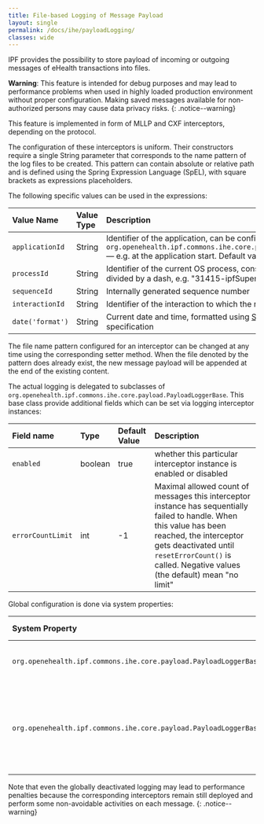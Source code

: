 ```yaml
---
title: File-based Logging of Message Payload
layout: single
permalink: /docs/ihe/payloadLogging/
classes: wide
---
```



IPF provides the possibility to store payload of incoming or outgoing messages of eHealth transactions into files.

**Warning**:
This feature is intended for debug purposes and may lead to performance problems when used in highly loaded production environment without proper configuration.
Making saved messages available for non-authorized persons may cause data privacy risks.
{: .notice--warning}

This feature is implemented in form of MLLP and CXF interceptors, depending on the protocol. 

The configuration of these interceptors is uniform. Their constructors require a single String parameter that corresponds to the name pattern 
of the log files to be created. This pattern can contain absolute or relative path and is defined using the Spring Expression Language (SpEL), 
with square brackets as expressions placeholders. 

The following specific values can be used in the expressions:

| Value Name          | Value Type | Description |
|:--------------------|:-----------|:----------------------------------------------------------------|
| `applicationId`     | String     | Identifier of the application, can be configured via `org.openehealth.ipf.commons.ihe.core.payload.PayloadLoggingContext#setApplicationId()` &mdash; e.g. at the application start.  Default value is "ipf".   |
| `processId`         | String     | Identifier of the current OS process, consisting from the process number and the host name, divided by a dash, e.g. "31415-ipfSuperMainframe" |
| `sequenceId`        | String     | Internally generated sequence number |
| `interactionId`     | String     | Identifier of the interaction to which the message belongs |
| `date('format')`    | String     | Current date and time, formatted using [SimpleDateFormat](https://docs.oracle.com/javase/8/docs/api/java/text/SimpleDateFormat.html) according to the given specification |

The file name pattern configured for an interceptor can be changed at any time using the corresponding setter method. 
When the file denoted by the pattern does already exist, the new message payload will be appended at the end of the existing content.

The actual logging is delegated to subclasses of `org.openehealth.ipf.commons.ihe.core.payload.PayloadLoggerBase`. This base class provide
additional fields which can be set via logging interceptor instances:

| Field name          | Type            | Default Value   | Description                                                                    |
|:--------------------|:----------------|:----------------|:-------------------------------------------------------------------------------|
| `enabled`           | boolean         | true            | whether this particular interceptor instance is enabled or disabled | 
| `errorCountLimit`   | int             | -1              | Maximal allowed count of messages this interceptor instance has sequentially failed to handle. When this value has been reached, the interceptor gets deactivated until `resetErrorCount()` is called. Negative values (the default) mean "no limit" |

Global configuration is done via system properties:

| System Property                                                            | Type            | Default Value    | Description                                         |
|:---------------------------------------------------------------------------|:----------------|:-----------------|:----------------------------------------------------|
| `org.openehealth.ipf.commons.ihe.core.payload.PayloadLoggerBase.DISABLED`  | boolean         | true             | globally enable/disable logging of payload          | 
| `org.openehealth.ipf.commons.ihe.core.payload.PayloadLoggerBase.CONSOLE`   | boolean         | false            | whether message payload will be written using regular Java logging mechanisms instead of custom files         | 


Note that even the globally deactivated logging may lead to performance penalties because the corresponding interceptors remain still deployed 
and perform some non-avoidable activities on each message.
{: .notice--warning}